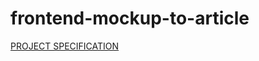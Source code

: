 # frontend-mockup-to-article


[PROJECT SPECIFICATION](https://review.udacity.com/#!/rubrics/145/view)

